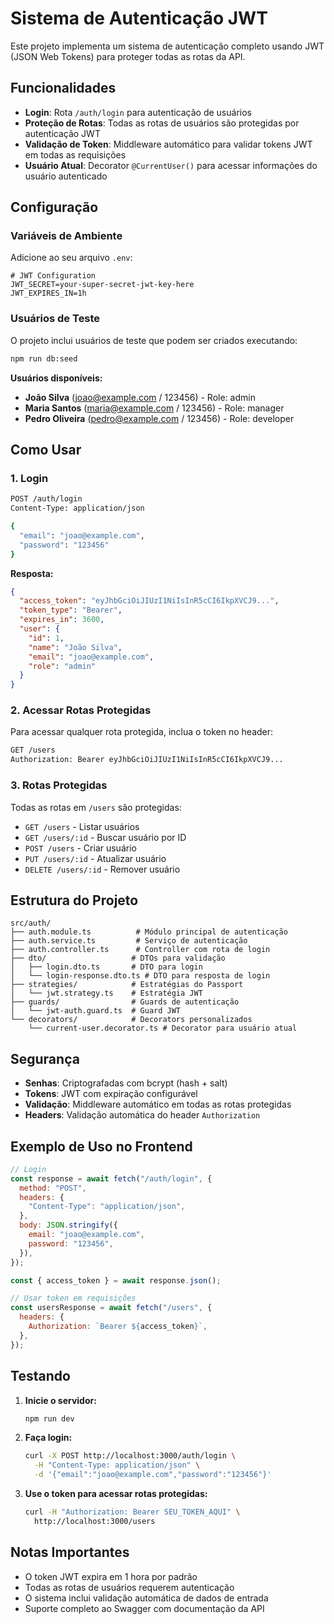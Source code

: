 # Sistema de Autenticação JWT

Este projeto implementa um sistema de autenticação completo usando JWT (JSON Web Tokens) para proteger todas as rotas da API.

## Funcionalidades

- **Login**: Rota `/auth/login` para autenticação de usuários
- **Proteção de Rotas**: Todas as rotas de usuários são protegidas por autenticação JWT
- **Validação de Token**: Middleware automático para validar tokens JWT em todas as requisições
- **Usuário Atual**: Decorator `@CurrentUser()` para acessar informações do usuário autenticado

## Configuração

### Variáveis de Ambiente

Adicione ao seu arquivo `.env`:

```env
# JWT Configuration
JWT_SECRET=your-super-secret-jwt-key-here
JWT_EXPIRES_IN=1h
```

### Usuários de Teste

O projeto inclui usuários de teste que podem ser criados executando:

```bash
npm run db:seed
```

**Usuários disponíveis:**

- **João Silva** (joao@example.com / 123456) - Role: admin
- **Maria Santos** (maria@example.com / 123456) - Role: manager
- **Pedro Oliveira** (pedro@example.com / 123456) - Role: developer

## Como Usar

### 1. Login

```bash
POST /auth/login
Content-Type: application/json

{
  "email": "joao@example.com",
  "password": "123456"
}
```

**Resposta:**

```json
{
  "access_token": "eyJhbGciOiJIUzI1NiIsInR5cCI6IkpXVCJ9...",
  "token_type": "Bearer",
  "expires_in": 3600,
  "user": {
    "id": 1,
    "name": "João Silva",
    "email": "joao@example.com",
    "role": "admin"
  }
}
```

### 2. Acessar Rotas Protegidas

Para acessar qualquer rota protegida, inclua o token no header:

```bash
GET /users
Authorization: Bearer eyJhbGciOiJIUzI1NiIsInR5cCI6IkpXVCJ9...
```

### 3. Rotas Protegidas

Todas as rotas em `/users` são protegidas:

- `GET /users` - Listar usuários
- `GET /users/:id` - Buscar usuário por ID
- `POST /users` - Criar usuário
- `PUT /users/:id` - Atualizar usuário
- `DELETE /users/:id` - Remover usuário

## Estrutura do Projeto

```
src/auth/
├── auth.module.ts          # Módulo principal de autenticação
├── auth.service.ts         # Serviço de autenticação
├── auth.controller.ts      # Controller com rota de login
├── dto/                   # DTOs para validação
│   ├── login.dto.ts       # DTO para login
│   └── login-response.dto.ts # DTO para resposta de login
├── strategies/            # Estratégias do Passport
│   └── jwt.strategy.ts    # Estratégia JWT
├── guards/                # Guards de autenticação
│   └── jwt-auth.guard.ts  # Guard JWT
└── decorators/            # Decorators personalizados
    └── current-user.decorator.ts # Decorator para usuário atual
```

## Segurança

- **Senhas**: Criptografadas com bcrypt (hash + salt)
- **Tokens**: JWT com expiração configurável
- **Validação**: Middleware automático em todas as rotas protegidas
- **Headers**: Validação automática do header `Authorization`

## Exemplo de Uso no Frontend

```javascript
// Login
const response = await fetch("/auth/login", {
  method: "POST",
  headers: {
    "Content-Type": "application/json",
  },
  body: JSON.stringify({
    email: "joao@example.com",
    password: "123456",
  }),
});

const { access_token } = await response.json();

// Usar token em requisições
const usersResponse = await fetch("/users", {
  headers: {
    Authorization: `Bearer ${access_token}`,
  },
});
```

## Testando

1. **Inicie o servidor:**

   ```bash
   npm run dev
   ```

2. **Faça login:**

   ```bash
   curl -X POST http://localhost:3000/auth/login \
     -H "Content-Type: application/json" \
     -d '{"email":"joao@example.com","password":"123456"}'
   ```

3. **Use o token para acessar rotas protegidas:**
   ```bash
   curl -H "Authorization: Bearer SEU_TOKEN_AQUI" \
     http://localhost:3000/users
   ```

## Notas Importantes

- O token JWT expira em 1 hora por padrão
- Todas as rotas de usuários requerem autenticação
- O sistema inclui validação automática de dados de entrada
- Suporte completo ao Swagger com documentação da API
